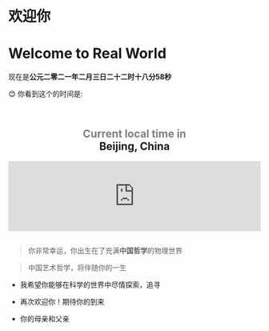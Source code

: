 # 欢迎你

# Welcome to Real World

现在是**公元二零二一年二月三日二十二时十八分58秒**

😊 你看到这个的时间是:


<div style="text-align:center;padding:1em 0;"> <h2><a style="text-decoration:none;" href="https://www.zeitverschiebung.net/en/city/1816670"><span style="color:gray;">Current local time in</span><br />Beijing, China</a></h2> <iframe src="https://www.zeitverschiebung.net/clock-widget-iframe-v2?language=en&size=large&timezone=Asia%2FShanghai" width="100%" height="140" frameborder="0" seamless></iframe> </div>


> 你非常幸运，你出生在了充满**中国哲学**的物理世界

> 中国艺术哲学，将伴随你的一生

- 我希望你能够在科学的世界中尽情探索，追寻

- 再次欢迎你！期待你的到来

- 你的母亲和父亲
